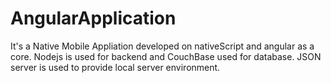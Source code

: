 # AngularApplication
It's a Native Mobile Appliation developed on nativeScript and angular as a core. Nodejs is used for backend and CouchBase used for database.
JSON server is used to provide local server environment.

